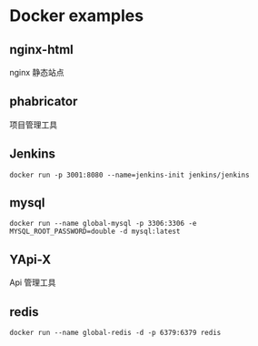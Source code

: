 
# Docker examples

## nginx-html

nginx 静态站点

## phabricator

项目管理工具

## Jenkins

```
docker run -p 3001:8080 --name=jenkins-init jenkins/jenkins
```

## mysql

```
docker run --name global-mysql -p 3306:3306 -e MYSQL_ROOT_PASSWORD=double -d mysql:latest
```

## YApi-X

Api 管理工具

## redis

```
docker run --name global-redis -d -p 6379:6379 redis
```
